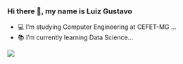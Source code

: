 ### Hi there 👋, my name is Luiz Gustavo


- 💻 I’m studying Computer Engineering at CEFET-MG ...
- 📚 I’m currently learning Data Science...

<div>
  <a href="https://beacons.ai/LuizGustavo8">
  <picture>
  <source
    srcset="https://github-readme-stats.vercel.app/api?username=LuizGustavo8&show_icons=true&theme=dark"
    media="(prefers-color-scheme: dark)"
  />
  <source
    srcset="https://github-readme-stats.vercel.app/api?username=LuizGustavo8&show_icons=true"
    media="(prefers-color-scheme: light), (prefers-color-scheme: no-preference)"
  />
  <img src="https://github-readme-stats.vercel.app/api?username=LuizGustavo8&show_icons=true" />
</picture>
</div>

